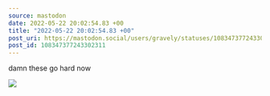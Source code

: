 ```yaml
---
source: mastodon
date: 2022-05-22 20:02:54.83 +00
title: "2022-05-22 20:02:54.83 +00"
post_uri: https://mastodon.social/users/gravely/statuses/108347377243302311
post_id: 108347377243302311
---
```

damn these go hard now


![](/images/108347377197067251.jpg)

